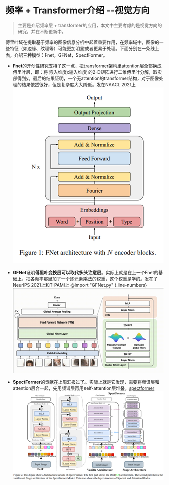 # 频率 + Transformer介绍 --视觉方向
> 主要是介绍频率层 + transformer的应用，本文中主要考虑的是视觉方向的研究，并在不断更新中。

傅里叶域在提取基于频率的图像信息分析中起着重要作用，在频率域中，图像的一些特征（如边缘、纹理等）可能更加明显或者更易于处理。下面分别在一条线上面，介绍三种模型：Fnet，GFNet，SpectFormer。

- **Fnet**的开创性研究支持了这一点，把transformer架构里attention层全部换成傅里叶层，即：将 嵌入维度x输入维度 的2-D矩阵进行二维傅里叶分解，取实部得到y。最后的结果证明，一个无attention的transformer结构，对于图像处理的结果依然很好，但是复杂度大大降低。发在NAACL 2021上
![fly](image/Fnet.png)


- **GFNet**证明**傅里叶变换层可以取代多头注意层**。实际上就是在上一个Fnet的基础上，把各频率那里加了一个逐元素乘法的权重，这个权重是学的。发在了NeurIPS 2021上和T-PAMI上
@import "GFNet.py" {.line-numbers}
![Wfly](image/GFnet.png)


- **SpectFormer**的贡献在上周汇报过了。实际上就是它发现，需要将频谱层和attention层合一起，先用频谱层再用self-attention层堆叠。[spectformer](Frequency_Transformer/SpectFormer_freq_att.md)
![swin_att](image/spectformer_model.png)

